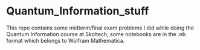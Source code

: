 # Quantum_Information_stuff
This repo contains some midterm/final exam problems I did while doing the Quantum Information course at Skoltech, some notebooks are in the .nb format which belongs to Wolfram Mathematica.

